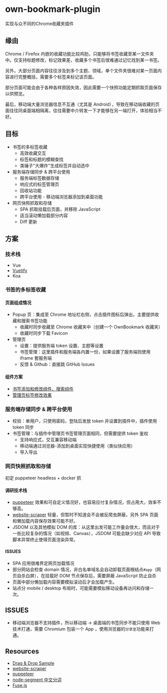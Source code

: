 # own-bookmark-plugin

实现与众不同的Chrome收藏夹插件

## 缘由

Chrome / Firefox 内嵌的收藏功能比较鸡肋，只能够将书签收藏至某一文件夹中。仅支持标题修改，标记效果差，收藏多个书签后很难通过记忆找到某一书签。

另外，大部分页面内容往往涉及到多个主题、领域，单个文件夹很难对某一页面内容进行完整概括，需要多个标签来标记该页面。

部分页面可能会由于各种各样原因失效，因此需要一个快照功能定期抓取页面保存以供预览。

最后，移动端大量浏览器信息不互通（尤其是 Android），导致在移动端收藏的页面往往同桌面端相隔离，往往需要中介转发一下才能够在另一端打开，体验相当不好。

## 目标

- 书签的多标签收藏
    - 高效收藏交互
    - 标签和标题的模糊查找
    - 类锤子"大爆炸"生成标签并自动选中
- 服务端存储同步 & 跨平台使用
    - 服务端标签数据存储
    - 响应式的标签管理页
    - 回收站功能
    - 跨平台使用 - 移动端浏览器添加到桌面功能
- 网页快照抓取和存储
    - SPA 抓取挂载后页面，并移除 JavaScript
    - 适当滚动懒加载部分内容
    - Diff 更新

## 方案

### 技术栈

- Vue
- [Vuetify](https://vuetifyjs.com/)
- Koa

### 书签的多标签收藏

#### 页面组成情况

- Popup 页：集成至 Chrome 地址栏右侧，点击插件图标后弹出，主要提供收藏和搜索书签功能
  - 收藏时同步收藏至 Chrome 收藏夹中（创建一个 OwnBookmark 收藏夹）
  - 收藏时同步下载 Favicon
- 管理页
    - 设置：提供服务端 token 设置、主题等设置
    - 书签管理：这里插件和服务端各内置一份，如果设置了服务端则使用 iframe 套服务端
    - 反馈 & Github：直接跳 GitHub Issues

#### 组件方案

- [书签添加和修改组件、搜索组件](https://vuetifyjs.com/en/components/combobox/#misc)
- [管理页标签修改效果](https://codepen.io/tjramage/pen/yOEbyw?editors=0110)

### 服务端存储同步 & 跨平台使用

- 校验：单用户，只使用密码，登陆后发放 token 并设置到插件中，插件使用 token 同步
- 书签管理：与插件中管理页书签管理页面相同，但需要提供 token 鉴权
    - 支持响应式，交互兼容移动端
    - 移动端通过浏览器-添加到桌面实现快捷使用（类似快应用）
    - 导入导出

### 网页快照抓取和存储

初定 puppeteer headless + docker 抓

#### 调研技术栈

- [puppeteer](https://github.com/puppeteer/puppeteer) 效果和可自定义情况好，也容易应付复杂情况，但占用大，效率不够高。
- [website-scraper](https://github.com/website-scraper/node-website-scraper) 轻量，但暂时不知道会不会被反爬虫屏蔽，另外 SPA 页面和懒加载内容保存效果可能不好。
- JSDOM 以及其他模拟 DOM 的库：从这里出发可能工作量会很大，而且对于一些比较复杂的情况（如视频、Canvas），JSDOM 可能会缺少对应 API 导致脚本异常终止使得页面渲染异常。

#### ISSUES

- SPA 应用很难界定网页加载情况
- 部分网站会检查 domain 情况，非白名单域名会自动卸载页面根结点`#app`（网页自杀白屏），在挂载好 DOM 节点保存后，需要屏蔽 JavaScript 防止自杀
- 页面中部分懒加载内容需要模拟滚动后才会加载产生。
- 站点分 mobile / desktop 布局时，可能需要模拟移动设备再访问和存储一次。

## ISSUES

- 移动端浏览器不支持插件，所以移动端 -> 桌面端的书签同步不能只使用 Web 技术打通，需要 Chromium 包装一个 App ，使用浏览器的`分享至`功能来打通。

## Resources

- [Drag & Drop Sample](https://codepen.io/tjramage/pen/yOEbyw?editors=0110)
- [website-scraper](https://github.com/website-scraper/node-website-scraper)
- [puppeteer](https://github.com/puppeteer/puppeteer)
- [node-segment 中文分词](https://github.com/leizongmin/node-segment)
- [Fuse.js](https://github.com/krisk/fuse)
